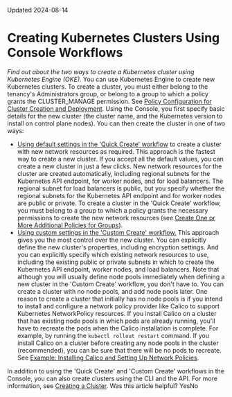 Updated 2024-08-14
# Creating Kubernetes Clusters Using Console Workflows
_Find out about the two ways to create a Kubernetes cluster using Kubernetes Engine (OKE)._
You can use Kubernetes Engine to create new Kubernetes clusters. To create a cluster, you must either belong to the tenancy's Administrators group, or belong to a group to which a policy grants the CLUSTER_MANAGE permission. See [Policy Configuration for Cluster Creation and Deployment](https://docs.oracle.com/en-us/iaas/Content/ContEng/Concepts/contengpolicyconfig.htm#Policy_Configuration_for_Cluster_Creation_and_Deployment "Find out about the IAM policies to create before using Kubernetes Engine \(OKE\).").
Using the Console, you first specify basic details for the new cluster (the cluster name, and the Kubernetes version to install on control plane nodes). You can then create the cluster in one of two ways:
  * [Using default settings in the 'Quick Create' workflow](https://docs.oracle.com/en-us/iaas/Content/ContEng/Tasks/contengcreatingclusterusingoke_topic-Using_the_Console_to_create_a_Quick_Cluster_with_Default_Settings.htm#create-quick-cluster "Find out how to use the 'Quick Create' workflow to create a Kubernetes cluster with default settings and new network resources using Kubernetes Engine \(OKE\).") to create a cluster with new network resources as required. This approach is the fastest way to create a new cluster. If you accept all the default values, you can create a new cluster in just a few clicks. New network resources for the cluster are created automatically, including regional subnets for the Kubernetes API endpoint, for worker nodes, and for load balancers. The regional subnet for load balancers is public, but you specify whether the regional subnets for the Kubernetes API endpoint and for worker nodes are public or private. To create a cluster in the 'Quick Create' workflow, you must belong to a group to which a policy grants the necessary permissions to create the new network resources (see [Create One or More Additional Policies for Groups](https://docs.oracle.com/en-us/iaas/Content/ContEng/Concepts/contengpolicyconfig.htm#policyforgroups)). 
  * [Using custom settings in the 'Custom Create' workflow.](https://docs.oracle.com/en-us/iaas/Content/ContEng/Tasks/contengcreatingclusterusingoke_topic-Using_the_Console_to_create_a_Custom_Cluster_with_Explicitly_Defined_Settings.htm#create-custom-cluster "Find out how to use the 'Custom Create' workflow to create a Kubernetes cluster with explicitly defined settings and existing network resources using Kubernetes Engine \(OKE\).") This approach gives you the most control over the new cluster. You can explicitly define the new cluster's properties, including encryption settings. And you can explicitly specify which existing network resources to use, including the existing public or private subnets in which to create the Kubernetes API endpoint, worker nodes, and load balancers.
Note that although you will usually define node pools immediately when defining a new cluster in the 'Custom Create' workflow, you don't have to. You can create a cluster with no node pools, and add node pools later. One reason to create a cluster that initially has no node pools is if you intend to install and configure a network policy provider like Calico to support Kubernetes NetworkPolicy resources. If you install Calico on a cluster that has existing node pools in which pods are already running, you'll have to recreate the pods when the Calico installation is complete. For example, by running the `kubectl rollout restart` command. If you install Calico on a cluster before creating any node pools in the cluster (recommended), you can be sure that there will be no pods to recreate. See [Example: Installing Calico and Setting Up Network Policies](https://docs.oracle.com/en-us/iaas/Content/ContEng/Tasks/contengsettingupcalico.htm#Example_Installing_Calico_and_Setting_Up_Network_Policies "Find out how to install Calico and set up network policies on a cluster you've created using Kubernetes Engine \(OKE\).").


In addition to using the 'Quick Create' and 'Custom Create' workflows in the Console, you can also create clusters using the CLI and the API. For more information, see [Creating a Cluster](https://docs.oracle.com/en-us/iaas/Content/ContEng/Tasks/create-cluster.htm#create-cluster "Find out how to create a cluster using Kubernetes Engine \(OKE\).").
Was this article helpful?
YesNo

